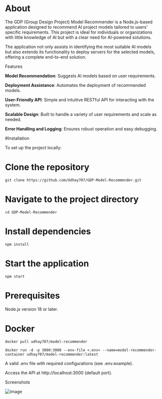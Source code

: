 # About

The GDP (Group Design Project) Model Recommender is a Node.js-based application designed to recommend AI project models tailored to users' specific requirements. This project is ideal for individuals or organizations with little knowledge of AI but with a clear need for AI-powered solutions.

The application not only assists in identifying the most suitable AI models but also extends its functionality to deploy servers for the selected models, offering a complete end-to-end solution.

Features

**Model Recommendation**: Suggests AI models based on user requirements.

**Deployment Assistance**: Automates the deployment of recommended models.

**User-Friendly API**: Simple and intuitive RESTful API for interacting with the system.

**Scalable Design**: Built to handle a variety of user requirements and scale as needed.

**Error Handling and Logging**: Ensures robust operation and easy debugging.

#Installation

To set up the project locally:

# Clone the repository
`git clone https://github.com/Udhay707/GDP-Model-Recommender.git`

# Navigate to the project directory
`cd GDP-Model-Recommender`

# Install dependencies
`npm install`

# Start the application
`npm start`

# Prerequisites

Node.js version 18 or later.

# Docker
`docker pull udhay707/model-recommender`

`docker run -d -p 3000:3000 --env-file <.env> --name=model-recommender-container udhay707/model-recommender:latest`

A valid .env file with required configurations (see .env.example).



Access the API at http://localhost:3000 (default port).

Screenshots

![image](https://github.com/user-attachments/assets/19bb8c35-2c30-49b4-b10e-7d02043bddf9)